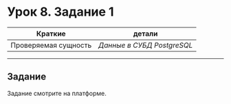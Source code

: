# Урок 8. Задание 1

| Краткие | детали |
| --- | --- |
| Проверяемая сущность | *Данные в СУБД PostgreSQL* |

- - -

## Задание

Задание смотрите на платформе.
